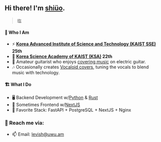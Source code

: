 ## Hi there! I'm [shiüo](https://shiueo.xyz).
> 塩
#### 🍣 Who I Am
- ⚡ **[Korea Advanced Institute of Science and Technology (KAIST SSE)](https://www.kaist.ac.kr/en/) 25th**
- 🎒 **[Korea Science Academy of KAIST (KSA)](https://ksa.hs.kr/) 22th**
- 🎸 Amateur guitarist who enjoys [covering music](https://www.youtube.com/@shiueo) on electric guitar.
- 🎶 Occasionally creates [Vocaloid covers](https://www.youtube.com/@shiueo), tuning the vocals to blend music with technology.

#### 🏗️ What I Do
- 🖥️ Backend Development w/[Python](https://www.python.org/) & [Rust](https://www.rust-lang.org/)
- 📱 Sometimes Frontend w/[NextJS](https://nextjs.org/)
- 💓 Favorite Stack: FastAPI + PostgreSQL + NextJS + Nginx

### 📮 Reach me via:
- 📫 Email: <levish@uwu.am>
